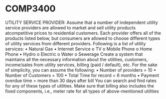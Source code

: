 # COMP3400

UTILITY SERVICE PROVIDER:
Assume that a number of independent utility service providers are allowed to market and sell utility products
atcompetitive prices to residential customers. Each provider offers all of the products listed below, but consumers
are allowed to choose different types of utility services from different providers. Following is a list of utility
services:
• Natural Gas
• Internet Service
o TV
o Mobile Phone
o Home Phone
• Hydro
o Electric
o Water
o Sewerage
Create a system that maintains all the necessary information about the utilities, customers, income/sales from
utility services, billing (paid / default), etc. For the sake of simplicity, you can assume the following:
• Number of providers = 10
• Number of Customers = 100
• Total Time for record = 6 months
• Payment overdue time = more than 30 days after bill
You can search and find rates for any of these types of utilities. Make sure that billing also includes the fixed
components, i.e., meter rate for all types of above-mentioned utilities
